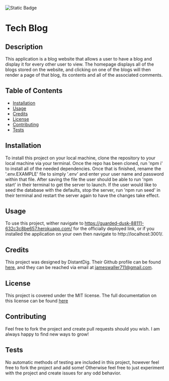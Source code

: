 ![Static Badge](https://img.shields.io/badge/License-MIT-yellow)


  # Tech Blog


  ## Description


  This application is a blog website that allows a user to have a blog and display it for every other user to view. The homepage displays all of the blogs stored on the website, and clicking on one of the blogs will then render a page of that blog, its contents and all of the associated comments.


  ## Table of Contents


  - [Installation](#installation)
  - [Usage](#usage)
  - [Credits](#credits)
  - [License](#license)
  - [Contributing](#contributing)
  - [Tests](#tests)


  ## Installation


  To install this project on your local machine, clone the repository to your local machine via your terminal. Once the repo has been cloned, run 'npm i' to install all of the needed dependencies. Once that is finished, rename the '.env.EXAMPLE' file to simply '.env' and enter your user name and password within that file. After saving the file the user should be able to run 'npm start' in their terminal to get the server to launch. If the user would like to seed the database with the defaults, stop the server, run 'npm run seed' in their terminal and restart the server again to have the changes take effect.


  ## Usage


  To use this project, wither navigate to https://guarded-dusk-88111-632c3c8be657.herokuapp.com/ for the officially deployed link, or if you installed the application on your own then navigate to http://localhost:3001/.


  ## Credits


  This project was designed by DistantDig. Their Github profile can be found [here](https://github.com/DistantDig), and they can be reached via email at jameswaller711@gmail.com.


  ## License


  This project is covered under the MIT license. The full documentation on this license can be found [here](https://opensource.org/licenses/MIT)


  ## Contributing


  Feel free to fork the project and create pull requests should you wish. I am always happy to find new ways to grow!


  ## Tests


  No automatic methods of testing are included in this project, however feel free to fork the project and add some! Otherwise feel free to just experiment with the project and create issues for any odd behavior.





